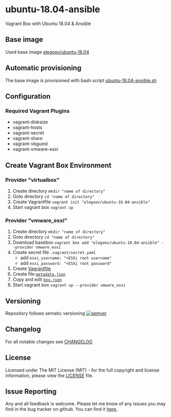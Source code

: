 # ubuntu-18.04-ansible

Vagrant Box with Ubuntu 18.04 & Ansible

## Base image

Used base image [elegoev/ubuntu-18.04](https://app.vagrantup.com/elegoev/boxes/ubuntu-18.04)

## Automatic provisioning

The base image is provisioned with bash script [ubuntu-18.04-ansible.sh](https://github.com/elegoev/basebox-ubuntu-18.04-ansible/blob/master/provisioning/ubuntu-18.04-ansible.sh)

## Configuration

### Required Vagrant Plugins

- vagrant-disksize
- vagrant-hosts
- vagrant-secret
- vagrant-share
- vagrant-vbguest
- vagrant-vmware-esxi

##  Create Vagrant Box Environment

### Provider "virtualbox"

1. Create directory `mkdir "name of directory"`
1. Goto directory `cd "name of directory"`
1. Create Vagrantfile `vagrant init "elegoev/ubuntu-18.04-ansible"`
1. Start vagrant box `vagrant up`

### Provider "vmware_esxi"

1. Create directory `mkdir "name of directory"`
1. Goto directory `cd "name of directory"`
1. Download basebox `vagrant box add "elegoev/ubuntu-18.04-ansible" --provider vmware_esxi`
1. Create secret file `.vagrant/secret.yaml`
   - add `esxi_username: "<ESXi root username"`
   - add `esxi_password: "<ESXi root password"`
1. Create [Vagrantfile](https://github.com/elegoev/vagrant-ubuntu-18.04-images/blob/master/jenkins/vagrant/Vagrantfile.tpl)
1. Create file [`metadata.json`](https://github.com/elegoev/vagrant-ubuntu-18.04-images/blob/master/jenkins/vagrant/metadata.json.tpl)
1. Copy and edit [`box.json`](https://github.com/elegoev/vagrant-ubuntu-18.04-images/blob/master/jenkins/vagrant/box.json)
1. Start vagrant box `vagrant up --provider vmware_esxi`

## Versioning

Repository follows sematic versioning  [![semver](https://img.shields.io/badge/semver-2.0.0-green.svg)](http://semver.org)

## Changelog

For all notable changes see [CHANGELOG](https://github.com/elegoev/basebox-ubuntu-18.04-ansible/blob/master/CHANGELOG.md)

## License

Licensed under The MIT License (MIT) - for the full copyright and license information, please view the [LICENSE](https://github.com/elegoev/basebox-ubuntu-18.04-ansible/blob/master/LICENSE) file.

## Issue Reporting

Any and all feedback is welcome.  Please let me know of any issues you may find in the bug tracker on github. You can find it [here.](https://github.com/elegoev/basebox-ubuntu-18.04-ansible/issues)
